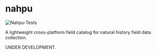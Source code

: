 # nahpu

![Nahpu-Tests](https://github.com/hhandika/nahpu/workflows/Nahpu-Test/badge.svg)

A lightweight cross-platform field catalog for natural history field data collection.

UNDER DEVELOPMENT.
